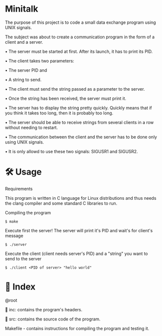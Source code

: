# Minitalk
The purpose of this project is to code a small data exchange program using UNIX signals.

The subject was about to create a communication program in the form of a client and a server.

• The server must be started at first. After its launch, it has to print its PID.

• The client takes two parameters:

• The server PID and

• A string to send.

• The client must send the string passed as a parameter to the server.

• Once the string has been received, the server must print it.

• The server has to display the string pretty quickly. Quickly means that if you think
it takes too long, then it is probably too long.

• The server should be able to receive strings from several clients in a row without
needing to restart.

• The communication between the client and the server has to be done only using
UNIX signals.

• It is only allowd to use these two signals: SIGUSR1 and SIGUSR2.

# 🛠️ Usage
Requirements

This program is written in C language for Linux distributions and thus needs the clang compiler and some standard C libraries to run.

Compiling the program

```
$ make
```

Execute first the server! The server will print it's PID and wait's for client's message 

```
$ ./server
```

Execute the client (client needs server's PID) and a "string" you want to send to the server

```
$ ./client <PID of server> "hello world"
```

# 📑 Index

@root

📁 inc: contains the program's headers.

📁 src: contains the source code of the program.

Makefile - contains instructions for compiling the program and testing it.
